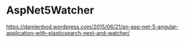 # AspNet5Watcher

https://damienbod.wordpress.com/2015/06/21/an-asp-net-5-angular-application-with-elasticsearch-nest-and-watcher/
